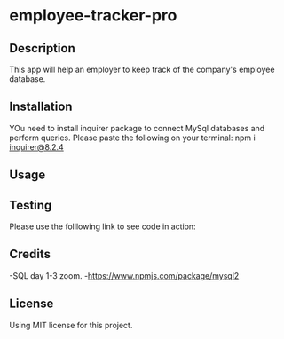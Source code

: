 # employee-tracker-pro
## Description 
This app will help an employer to keep track of the company's employee database.
## Installation
YOu need to install inquirer package to connect MySql databases and perform queries.  Please paste the following on your terminal: npm i inquirer@8.2.4
## Usage

## Testing
Please use the folllowing link to see code in action:

## Credits
-SQL day 1-3 zoom. 
-https://www.npmjs.com/package/mysql2 


## License 
Using MIT license for this project.
